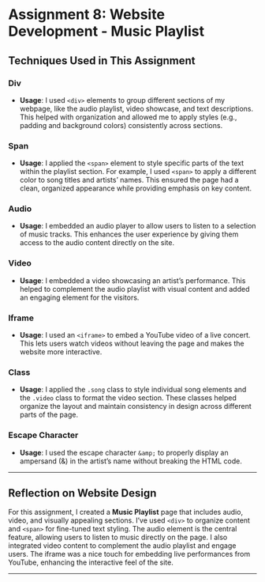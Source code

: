 # Assignment 8: Website Development - Music Playlist

## Techniques Used in This Assignment

### Div
- **Usage**: I used `<div>` elements to group different sections of my webpage, like the audio playlist, video showcase, and text descriptions. This helped with organization and allowed me to apply styles (e.g., padding and background colors) consistently across sections.

### Span
- **Usage**: I applied the `<span>` element to style specific parts of the text within the playlist section. For example, I used `<span>` to apply a different color to song titles and artists’ names. This ensured the page had a clean, organized appearance while providing emphasis on key content.

### Audio
- **Usage**: I embedded an audio player to allow users to listen to a selection of music tracks. This enhances the user experience by giving them access to the audio content directly on the site.

### Video
- **Usage**: I embedded a video showcasing an artist’s performance. This helped to complement the audio playlist with visual content and added an engaging element for the visitors.

### Iframe
- **Usage**: I used an `<iframe>` to embed a YouTube video of a live concert. This lets users watch videos without leaving the page and makes the website more interactive.

### Class
- **Usage**: I applied the `.song` class to style individual song elements and the `.video` class to format the video section. These classes helped organize the layout and maintain consistency in design across different parts of the page.

### Escape Character
- **Usage**: I used the escape character `&amp;` to properly display an ampersand (&) in the artist’s name without breaking the HTML code.

---

## Reflection on Website Design

For this assignment, I created a **Music Playlist** page that includes audio, video, and visually appealing sections. I’ve used `<div>` to organize content and `<span>` for fine-tuned text styling. The audio element is the central feature, allowing users to listen to music directly on the page. I also integrated video content to complement the audio playlist and engage users. The iframe was a nice touch for embedding live performances from YouTube, enhancing the interactive feel of the site.

---

